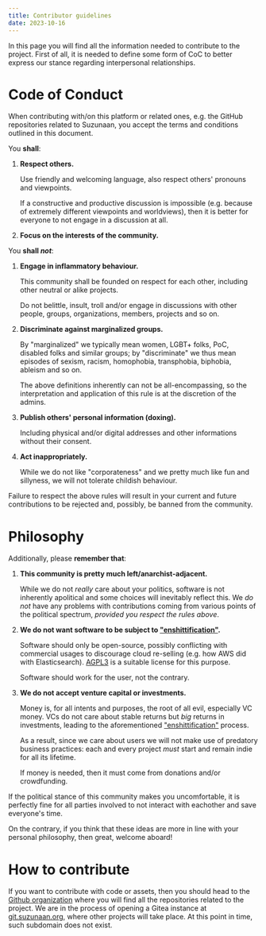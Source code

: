 ```yaml
---
title: Contributor guidelines
date: 2023-10-16
---
```


In this page you will find all the information needed to contribute to the project.
First of all, it is needed to define some form of CoC to better express our stance regarding interpersonal relationships.

# Code of Conduct


When contributing with/on this platform or related ones, e.g. the GitHub repositories related to Suzunaan,
you accept the terms and conditions outlined in this document.

You **shall**:

 1. **Respect others.**

    Use friendly and welcoming language, also respect others' pronouns and viewpoints.

    If a constructive and productive discussion is impossible (e.g. because of extremely different viewpoints and
    worldviews), then it is better for everyone to not engage in a discussion at all.

 2. **Focus on the interests of the community.**

You **shall _not_**:

 1. **Engage in inflammatory behaviour.**

    This community shall be founded on respect for each other, including other neutral or alike projects.

    Do not belittle, insult, troll and/or engage in discussions with other people, groups, organizations, members,
    projects and so on.


 2. **Discriminate against marginalized groups.**

    By "marginalized" we typically mean women, LGBT+ folks, PoC, disabled folks and similar groups;
    by "discriminate" we thus mean episodes of sexism, racism, homophobia, transphobia, biphobia, ableism and so on.

    The above definitions inherently can not be all-encompassing, so the interpretation and application of this rule
    is at the discretion of the admins.

 3. **Publish others' personal information (doxing).**

    Including physical and/or digital addresses and other informations without their consent.

 4. **Act inappropriately.**

    While we do not like "corporateness" and we pretty much like fun and sillyness, we will not tolerate childish
    behaviour.

Failure to respect the above rules will result in your current and future contributions to be rejected and, possibly, be
banned from the community.

# Philosophy

Additionally, please **remember that**:

 1. **This community is pretty much left/anarchist-adjacent.**

    While we do not *really* care about your politics, software is not inherently apolitical and some choices will
    inevitably reflect this.
    We *do not* have any problems with contributions coming from various points of the political spectrum,
    *provided you respect the rules above*.

 2. **We do not want software to be subject to ["enshittification"](https://pluralistic.net/2023/01/21/potemkin-ai/#hey-guys).**

    Software should only be open-source, possibly conflicting with commercial usages to discourage cloud re-selling
    (e.g. how AWS did with Elasticsearch).
    [AGPL3](https://www.gnu.org/licenses/why-affero-gpl.html) is a suitable license for this purpose.

    Software should work for the user, not the contrary.

 3. **We do not accept venture capital or investments.**

    Money is, for all intents and purposes, the root of all evil, especially VC money.
    VCs do not care about stable returns but *big* returns in investments, leading to the aforementioned
    ["enshittification"](https://pluralistic.net/2023/01/21/potemkin-ai/#hey-guys) process.

    As a result, since we care about users we will not make use of predatory business practices:
    each and every project *must* start and remain indie for all its lifetime.

    If money is needed, then it must come from donations and/or crowdfunding.

If the political stance of this community makes you uncomfortable, it is perfectly fine for all
parties involved to not interact with eachother and save everyone's time.

On the contrary, if you think that these ideas are more in line with your personal philosophy, then great, welcome aboard!

# How to contribute

If you want to contribute with code or assets, then you should head to the [Github organization](https://github.com/BellHermitage)
where you will find all the repositories related to the project.
We are in the process of opening a Gitea instance at [git.suzunaan.org](https://git.suzunaan.org), where other
projects will take place.
At this point in time, such subdomain does not exist.
